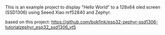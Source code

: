 This is an example project to display "Hello World" to a 128x64 oled screen (SSD1306) using Seeed Xiao nrf52840 and Zephyr.

based on this project: https://github.com/bokfink/esp32-zephyr-ssd1306-tutorialzephyr_esp32_ssd1306_yt5
